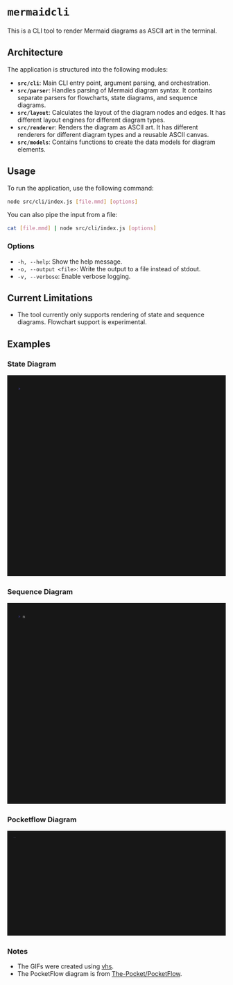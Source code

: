 # `mermaidcli`

This is a CLI tool to render Mermaid diagrams as ASCII art in the terminal.

## Architecture

The application is structured into the following modules:

- **`src/cli`**: Main CLI entry point, argument parsing, and orchestration.
- **`src/parser`**: Handles parsing of Mermaid diagram syntax. It contains separate parsers for flowcharts, state diagrams, and sequence diagrams.
- **`src/layout`**: Calculates the layout of the diagram nodes and edges. It has different layout engines for different diagram types.
- **`src/renderer`**: Renders the diagram as ASCII art. It has different renderers for different diagram types and a reusable ASCII canvas.
- **`src/models`**: Contains functions to create the data models for diagram elements.

## Usage

To run the application, use the following command:

```bash
node src/cli/index.js [file.mmd] [options]
```

You can also pipe the input from a file:

```bash
cat [file.mmd] | node src/cli/index.js [options]
```

### Options

- `-h, --help`: Show the help message.
- `-o, --output <file>`: Write the output to a file instead of stdout.
- `-v, --verbose`: Enable verbose logging.

## Current Limitations

- The tool currently only supports rendering of state and sequence diagrams. Flowchart support is experimental.

## Examples

### State Diagram

<img alt="State Diagram" src="https://github.com/Theblackcat98/mermaidCLI/raw/master/assets/state-dmm.gif" width="800" />

### Sequence Diagram

<img alt="Sequence Diagram" src="https://github.com/Theblackcat98/mermaidCLI/raw/master/assets/sequence-dmm.gif" width="800" />

### Pocketflow Diagram

<img alt="Pocketflow Diagram" src="https://github.com/Theblackcat98/mermaidCLI/raw/master/assets/pocketflow-dmm.gif" width="1000" />

### Notes
* The GIFs were created using [vhs](https://github.com/charmbracelet/vhs).
* The PocketFlow diagram is from [The-Pocket/PocketFlow](https://github.com/The-Pocket/PocketFlow).

